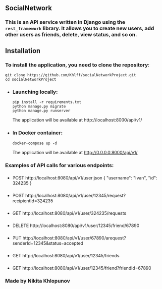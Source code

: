 ## SocialNetwork
### This is an API service written in Django using the `rest_framework` library. It allows you to create new users, add other users as friends, delete, view status, and so on.

## Installation
### To install the application, you need to clone the repository:
```
git clone https://github.com/Khlff/socialNetworkProject.git
cd socialNetworkProject
```
          
* ### Launching locally:
  ```
  pip install -r requirements.txt
  python manage.py migrate
  python manage.py runserver
  ```
  The application will be available at http://localhost:8000/api/v1/
* ### In Docker container:
  ```
  docker-compose up -d
  ```
  The application will be available at http://0.0.0.0:8000/api/v1/

###  Examples of API calls for various endpoints:
* ### 
    POST http://localhost:8080/api/v1/user
    json {
        "username": "Ivan",
        "id": 324235
    }
*  ###
    POST http://localhost:8080/api/v1/user/12345/request?recipientId=324235
* ###
    GET http://localhost:8080/api/v1/user/324235/requests
* ###
    DELETE http://localhost:8080/api/v1/user/12345/friend/67890
* ###
    PUT http://localhost:8080/api/v1/user/67890/arequest?senderId=12345&status=accepted
* ###
    GET http://localhost:8080/api/v1/user/12345/friends
* ###
    GET http://localhost:8080/api/v1/user/12345/friend?friendId=67890

###  Made by Nikita Khlopunov
